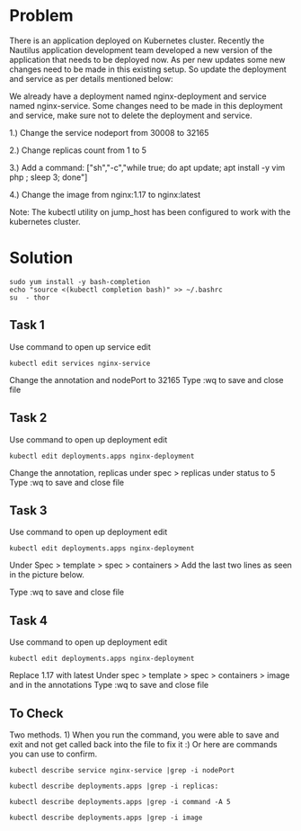 # Problem

There is an application deployed on Kubernetes cluster. Recently the Nautilus application development team developed a new version of the application that needs to be deployed now. As per new updates some new changes need to be made in this existing setup. So update the deployment and service as per details mentioned below:

We already have a deployment named nginx-deployment and service named nginx-service. Some changes need to be made in this deployment and service, make sure not to delete the deployment and service.

1.) Change the service nodeport from 30008 to 32165

2.) Change replicas count from 1 to 5

3.) Add a command: ["sh","-c","while true; do apt update; apt install -y vim php ; sleep 3; done"]

4.) Change the image from nginx:1.17 to nginx:latest

Note: The kubectl utility on jump_host has been configured to work with the kubernetes cluster.

# Solution
```
sudo yum install -y bash-completion
echo "source <(kubectl completion bash)" >> ~/.bashrc
su  - thor
```

## Task 1
Use command to open up service edit
```
kubectl edit services nginx-service
```
Change the annotation and nodePort to 32165
Type :wq to save and close file

## Task 2
Use command to open up deployment edit
```
kubectl edit deployments.apps nginx-deployment
```
Change the annotation, replicas under spec > replicas under status to 5
Type :wq to save and close file

## Task 3
Use command to open up deployment edit
```
kubectl edit deployments.apps nginx-deployment
```
Under Spec > template > spec > containers > 
Add the last two lines as seen in the picture below.

Type :wq to save and close file


## Task 4
Use command to open up deployment edit
```
kubectl edit deployments.apps nginx-deployment
```
Replace 1.17 with latest
Under spec > template > spec > containers > image
and in the annotations
Type :wq to save and close file

## To Check
Two methods.
	1) When you run the command, you were able to save and exit and not get called back into the file to fix it :)
Or here are commands you can use to confirm.
```
kubectl describe service nginx-service |grep -i nodePort
```

```
kubectl describe deployments.apps |grep -i replicas:
```

```
kubectl describe deployments.apps |grep -i command -A 5
```

```
kubectl describe deployments.apps |grep -i image
```


